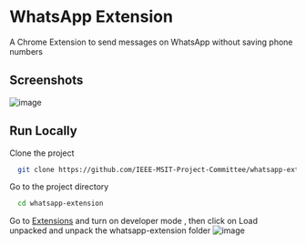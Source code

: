 
# WhatsApp Extension

A Chrome Extension to send messages on WhatsApp without saving phone numbers

## Screenshots

![image](https://user-images.githubusercontent.com/70762626/177007223-f859087b-d080-43ae-bcd1-a6da1138eea5.png)

## Run Locally

Clone the project

```bash
  git clone https://github.com/IEEE-MSIT-Project-Committee/whatsapp-extension.git
```

Go to the project directory

```bash
  cd whatsapp-extension
```

Go to 
[Extensions](chrome://extensions/) and turn on developer mode ,
then click on Load unpacked and unpack the whatsapp-extension folder
![image](https://user-images.githubusercontent.com/70762626/177043836-bd582fd9-03d0-4ba6-b33c-6785bbaf6f78.png)
